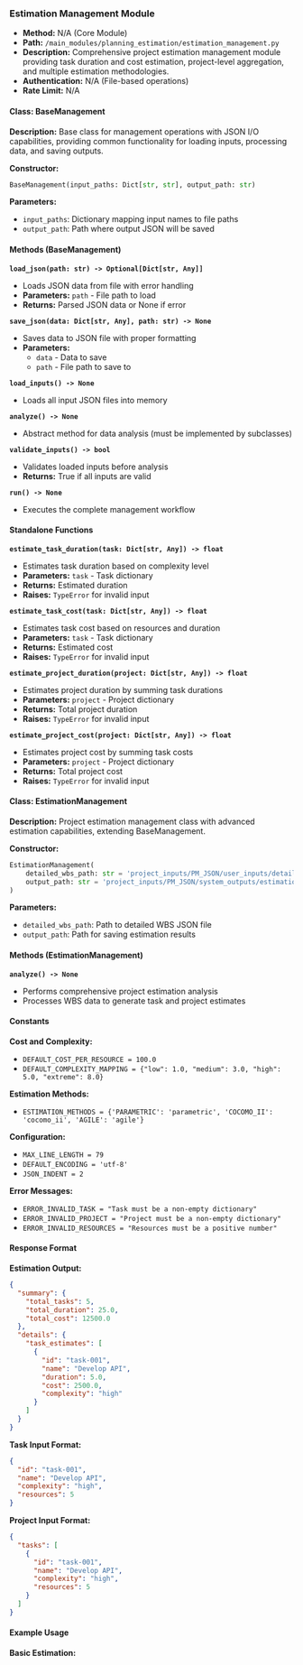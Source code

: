 ### Estimation Management Module

- **Method:** N/A (Core Module)
- **Path:** `/main_modules/planning_estimation/estimation_management.py`
- **Description:** Comprehensive project estimation management module providing task duration and cost estimation, project-level aggregation, and multiple estimation methodologies.
- **Authentication:** N/A (File-based operations)
- **Rate Limit:** N/A

#### Class: BaseManagement

**Description:** Base class for management operations with JSON I/O capabilities, providing common functionality for loading inputs, processing data, and saving outputs.

**Constructor:**
```python
BaseManagement(input_paths: Dict[str, str], output_path: str)
```

**Parameters:**
- `input_paths`: Dictionary mapping input names to file paths
- `output_path`: Path where output JSON will be saved

#### Methods (BaseManagement)

**`load_json(path: str) -> Optional[Dict[str, Any]]`**
- Loads JSON data from file with error handling
- **Parameters:** `path` - File path to load
- **Returns:** Parsed JSON data or None if error

**`save_json(data: Dict[str, Any], path: str) -> None`**
- Saves data to JSON file with proper formatting
- **Parameters:**
  - `data` - Data to save
  - `path` - File path to save to

**`load_inputs() -> None`**
- Loads all input JSON files into memory

**`analyze() -> None`**
- Abstract method for data analysis (must be implemented by subclasses)

**`validate_inputs() -> bool`**
- Validates loaded inputs before analysis
- **Returns:** True if all inputs are valid

**`run() -> None`**
- Executes the complete management workflow

#### Standalone Functions

**`estimate_task_duration(task: Dict[str, Any]) -> float`**
- Estimates task duration based on complexity level
- **Parameters:** `task` - Task dictionary
- **Returns:** Estimated duration
- **Raises:** `TypeError` for invalid input

**`estimate_task_cost(task: Dict[str, Any]) -> float`**
- Estimates task cost based on resources and duration
- **Parameters:** `task` - Task dictionary
- **Returns:** Estimated cost
- **Raises:** `TypeError` for invalid input

**`estimate_project_duration(project: Dict[str, Any]) -> float`**
- Estimates project duration by summing task durations
- **Parameters:** `project` - Project dictionary
- **Returns:** Total project duration
- **Raises:** `TypeError` for invalid input

**`estimate_project_cost(project: Dict[str, Any]) -> float`**
- Estimates project cost by summing task costs
- **Parameters:** `project` - Project dictionary
- **Returns:** Total project cost
- **Raises:** `TypeError` for invalid input

#### Class: EstimationManagement

**Description:** Project estimation management class with advanced estimation capabilities, extending BaseManagement.

**Constructor:**
```python
EstimationManagement(
    detailed_wbs_path: str = 'project_inputs/PM_JSON/user_inputs/detailed_wbs.json',
    output_path: str = 'project_inputs/PM_JSON/system_outputs/estimation_management.json'
)
```

**Parameters:**
- `detailed_wbs_path`: Path to detailed WBS JSON file
- `output_path`: Path for saving estimation results

#### Methods (EstimationManagement)

**`analyze() -> None`**
- Performs comprehensive project estimation analysis
- Processes WBS data to generate task and project estimates

#### Constants

**Cost and Complexity:**
- `DEFAULT_COST_PER_RESOURCE = 100.0`
- `DEFAULT_COMPLEXITY_MAPPING = {"low": 1.0, "medium": 3.0, "high": 5.0, "extreme": 8.0}`

**Estimation Methods:**
- `ESTIMATION_METHODS = {'PARAMETRIC': 'parametric', 'COCOMO_II': 'cocomo_ii', 'AGILE': 'agile'}`

**Configuration:**
- `MAX_LINE_LENGTH = 79`
- `DEFAULT_ENCODING = 'utf-8'`
- `JSON_INDENT = 2`

**Error Messages:**
- `ERROR_INVALID_TASK = "Task must be a non-empty dictionary"`
- `ERROR_INVALID_PROJECT = "Project must be a non-empty dictionary"`
- `ERROR_INVALID_RESOURCES = "Resources must be a positive number"`

#### Response Format

**Estimation Output:**
```json
{
  "summary": {
    "total_tasks": 5,
    "total_duration": 25.0,
    "total_cost": 12500.0
  },
  "details": {
    "task_estimates": [
      {
        "id": "task-001",
        "name": "Develop API",
        "duration": 5.0,
        "cost": 2500.0,
        "complexity": "high"
      }
    ]
  }
}
```

**Task Input Format:**
```json
{
  "id": "task-001",
  "name": "Develop API",
  "complexity": "high",
  "resources": 5
}
```

**Project Input Format:**
```json
{
  "tasks": [
    {
      "id": "task-001",
      "name": "Develop API",
      "complexity": "high",
      "resources": 5
    }
  ]
}
```

#### Example Usage

**Basic Estimation:**
```python
